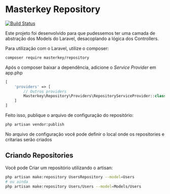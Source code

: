 Masterkey Repository
====================

[![Build Status](https://travis-ci.org/MasterkeyInformatica/Repository.svg?branch=master)](https://travis-ci.org/MasterkeyInformatica/Repository)

Este projeto foi desenvolvido para que pudessemos ter uma camada de
abstração dos Models do Laravel, desacoplando a lógica dos Controllers.

Para utilização com o Laravel, utilize o composer:

```sh
composer require masterkey/repository
```

Após o composer baixar a dependência, adicione o *Service Provider* em app.php

```php
[
    'providers' => [
        // Outros providers
        Masterkey\Repository\Providers\RepositoryServiceProvider::class,
    ]
]
```

Feito isso, publique o arquivo de configuração do repositório:
```sh
php artisan vendor:publish
```

No arquivo de configuração você pode definir o local onde os repositories e critarias serão criados

Criando Repositories
--------------------

Você pode Criar um repositório utilizando o artisan:
```sh
php artisan make:repository UsersRepository --model=Users
# ou ainda
php artisan make:repository Users/Users --model=Models/Users
```
